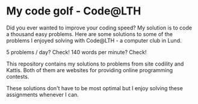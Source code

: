 # My code golf - Code@LTH

Did you ever wanted to improve your coding speed?
My solution is to code a thousand easy problems.
Here are some solutions to some of the problems I enjoyed solving with Code@LTH - a computer club in Lund.

5 problems / day? Check!
140 words per minute? Check!

This repository contains my solutions to problems
from site codility and Kattis. Both of them are websites
for providing online programming contests.

These solutions don't have to be most optimal but I enjoy
solving these assignments whenever I can.

